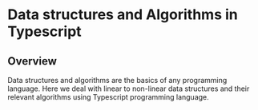 # Data structures and Algorithms in Typescript

## Overview

Data structures and algorithms are the basics of any programming language. Here we deal with linear to non-linear data structures and their relevant algorithms using Typescript programming language. 

